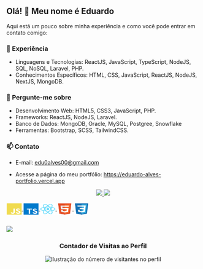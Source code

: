 ## Olá! 👋 Meu nome é Eduardo 
Aqui está um pouco sobre minha experiência e como você pode entrar em contato comigo:

### 🌱 Experiência
- Linguagens e Tecnologias: ReactJS, JavaScript, TypeScript, NodeJS, SQL, NoSQL, Laravel, PHP. 
- Conhecimentos Específicos: HTML, CSS, JavaScript, ReactJS, NodeJS, NextJS, MongoDB. 

### 💬 Pergunte-me sobre
- Desenvolvimento Web: HTML5, CSS3, JavaScript, PHP.
- Frameworks: ReactJS, NodeJS, Laravel.
- Banco de Dados: MongoDB, Oracle, MySQL, Postgree, Snowflake
- Ferramentas: Bootstrap, SCSS, TailwindCSS. 

### 📫 Contato
- E-mail: edu0alves00@gmail.com

- Acesse a página do meu portfólio: https://eduardo-alves-portfolio.vercel.app


<div align="center">
  <a href="https://github.com/eduardojanegitz">
  <img height="180em" src="https://github-readme-stats.vercel.app/api?username=eduardojanegitz&show_icons=true&theme=dracula&include_all_commits=true&count_private=true"/>
  <img height="180em" src="https://github-readme-stats.vercel.app/api/top-langs/?username=eduardojanegitz&layout=compact&langs_count=7&theme=dracula"/>
</div>

  <div style="display: inline_block"><br>
  <img align="center" alt="Eduardo-JS" height="30" width="40" src="https://raw.githubusercontent.com/devicons/devicon/master/icons/javascript/javascript-plain.svg">
  <img align="center" alt="Eduardo-TS" height="30" width="40" src="https://raw.githubusercontent.com/devicons/devicon/master/icons/typescript/typescript-plain.svg">
  <img align="center" alt="Eduardo-React" height="30" width="40" src="https://raw.githubusercontent.com/devicons/devicon/master/icons/react/react-original.svg">
  <img align="center" alt="Eduardo-HTML" height="30" width="40" src="https://raw.githubusercontent.com/devicons/devicon/master/icons/html5/html5-original.svg">
  <img align="center" alt="Eduardo-CSS" height="30" width="40" src="https://raw.githubusercontent.com/devicons/devicon/master/icons/css3/css3-original.svg">
</div>
  
 ##
  
  <div> 
  <a href="https://www.linkedin.com/in/eduardo-alves-091aa1219/" target="_blank"><img src="https://img.shields.io/badge/-LinkedIn-%230077B5?style=for-the-badge&logo=linkedin&logoColor=white" target="_blank"></a> 

 
</div>

<div align="center">
  <h3><b>Contador de Visitas ao Perfil</b></h3>
</div>

<p align="center">
  <img
    src="https://profile-counter.glitch.me/eduardojanegitz/count.svg"
    alt="Ilustração do número de visitantes no perfil"
  />
</p>
